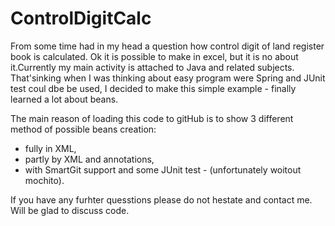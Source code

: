 # ControlDigitCalc 
From some time had in my head a question how control digit of land register book is calculated. Ok it is possible to make in excel,
but it is no about it.Currently my main activity is attached to Java and related subjects. That'sinking when I was thinking about 
easy program were Spring and JUnit test coul dbe be used, I decided to make this simple example - finally learned a lot about beans.

The main reason of loading this code to gitHub is to show 3 different method of possible beans creation:
- fully in XML,
- partly by XML and annotations,
- with SmartGit support
and some JUnit test - (unfortunately woitout mochito).

If you have any furhter quesstions please do not hestate and contact me. Will be glad to discuss code.
